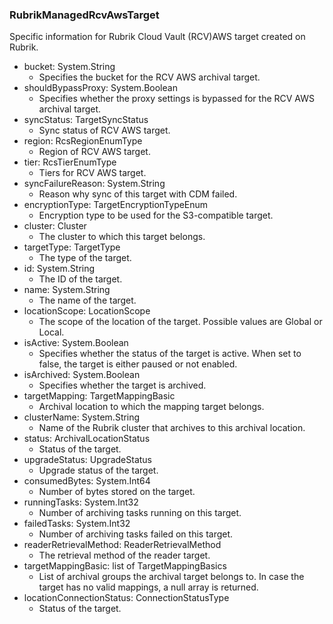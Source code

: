 ### RubrikManagedRcvAwsTarget
Specific information for Rubrik Cloud Vault (RCV)AWS target created on Rubrik.

- bucket: System.String
  - Specifies the bucket for the RCV AWS archival target.
- shouldBypassProxy: System.Boolean
  - Specifies whether the proxy settings is bypassed for  the RCV AWS archival target.
- syncStatus: TargetSyncStatus
  - Sync status of RCV AWS target.
- region: RcsRegionEnumType
  - Region of RCV AWS target.
- tier: RcsTierEnumType
  - Tiers for RCV AWS target.
- syncFailureReason: System.String
  - Reason why sync of this target with CDM failed.
- encryptionType: TargetEncryptionTypeEnum
  - Encryption type to be used for the S3-compatible target.
- cluster: Cluster
  - The cluster to which this target belongs.
- targetType: TargetType
  - The type of the target.
- id: System.String
  - The ID of the target.
- name: System.String
  - The name of the target.
- locationScope: LocationScope
  - The scope of the location of the target. Possible values are Global or Local.
- isActive: System.Boolean
  - Specifies whether the status of the target is active. When set to false, the target is either paused or not enabled.
- isArchived: System.Boolean
  - Specifies whether the target is archived.
- targetMapping: TargetMappingBasic
  - Archival location to which the mapping target belongs.
- clusterName: System.String
  - Name of the Rubrik cluster that archives to this archival location.
- status: ArchivalLocationStatus
  - Status of the target.
- upgradeStatus: UpgradeStatus
  - Upgrade status of the target.
- consumedBytes: System.Int64
  - Number of bytes stored on the target.
- runningTasks: System.Int32
  - Number of archiving tasks running on this target.
- failedTasks: System.Int32
  - Number of archiving tasks failed on this target.
- readerRetrievalMethod: ReaderRetrievalMethod
  - The retrieval method of the reader target.
- targetMappingBasic: list of TargetMappingBasics
  - List of archival groups the archival target belongs to. In case the target has no valid mappings, a null array is returned.
- locationConnectionStatus: ConnectionStatusType
  - Status of the target.
